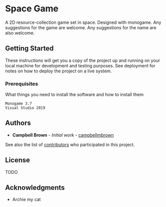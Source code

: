 # Space Game

A 2D resource-collection game set in space. Designed with monogame. Any suggestions for the game are welcome. Any suggestions for the name are also welcome.

## Getting Started

These instructions will get you a copy of the project up and running on your local machine for development and testing purposes. See deployment for notes on how to deploy the project on a live system.

### Prerequisites

What things you need to install the software and how to install them

```
Monogame 3.7
Visual Studio 2019
```

## Authors

* **Campbell Brown** - *Initial work* - [campbellmbrown](https://github.com/campbellmbrown)

See also the list of [contributors](https://github.com/campbellmbrown/space-monogame/contributors) who participated in this project.

## License

TODO

## Acknowledgments

* Archie my cat
